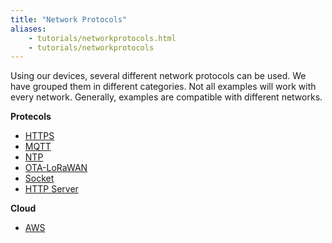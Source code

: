 ```yaml
---
title: "Network Protocols"
aliases:
    - tutorials/networkprotocols.html
    - tutorials/networkprotocols
---
```

Using our devices, several different network protocols can be used. We have grouped them in different categories. Not all examples will work with every network. Generally, examples are compatible with different networks. 

**Protecols**

* [HTTPS](../networkprotocols/https/)
* [MQTT](../networkprotocols/mqtt/)
* [NTP](../networkprotocols/ntp/)
* [OTA-LoRaWAN](../networkprotocols/ota-lorawan/)
* [Socket](../networkprotocols/socket/)
* [HTTP Server](../networkprotocols/webserver/)

**Cloud**

* [AWS](../networkprotocols/aws/)